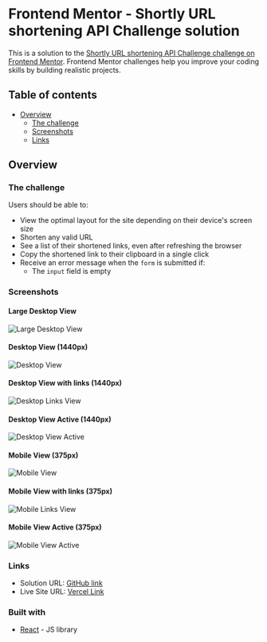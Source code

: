 # Frontend Mentor - Shortly URL shortening API Challenge solution

This is a solution to the [Shortly URL shortening API Challenge challenge on Frontend Mentor](https://www.frontendmentor.io/challenges/url-shortening-api-landing-page-2ce3ob-G). Frontend Mentor challenges help you improve your coding skills by building realistic projects. 

## Table of contents

- [Overview](#overview)
  - [The challenge](#the-challenge)
  - [Screenshots](#screenshot)
  - [Links](#links)
## Overview

### The challenge

Users should be able to:

- View the optimal layout for the site depending on their device's screen size
- Shorten any valid URL
- See a list of their shortened links, even after refreshing the browser
- Copy the shortened link to their clipboard in a single click
- Receive an error message when the `form` is submitted if:
  - The `input` field is empty

### Screenshots

#### Large Desktop View

![Large Desktop View](./src/solution-images/Large-desktop.png)

#### Desktop View (1440px)

![Desktop View](./src/solution-images/Desktop-view.png)

#### Desktop View with links (1440px)

![Desktop Links View](./src/solution-images/Desktop-links-view.png)

#### Desktop View Active (1440px)

![Desktop View Active](./src/solution-images/Desktop-view-active.png)

#### Mobile View (375px)

![Mobile View](./src/solution-images/Mobile-view.png)

#### Mobile View with links (375px)

![Mobile Links View](./src/solution-images/mobile-links-view.png)

#### Mobile View Active (375px)

![Mobile View Active](./src/solution-images/mobile-view-active.png)


### Links

- Solution URL: [GitHub link](https://github.com/MarianaPantelic/Shorten-URLs)
- Live Site URL: [Vercel Link](https://shorten-url-s.vercel.app/)

### Built with

- [React](https://reactjs.org/) - JS library

